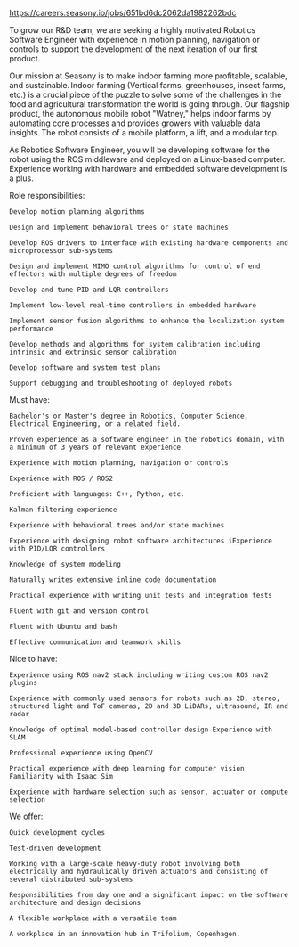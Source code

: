 https://careers.seasony.io/jobs/651bd6dc2062da1982262bdc

To grow our R&D team, we are seeking a highly motivated Robotics Software Engineer with experience in motion planning, navigation or controls to support the development of the next iteration of our first product.  

Our mission at Seasony is to make indoor farming more profitable, scalable, and sustainable. Indoor farming (Vertical farms, greenhouses, insect farms, etc.) is a crucial piece of the puzzle to solve some of the challenges in the food and agricultural transformation the world is going through. Our flagship product, the autonomous mobile robot "Watney," helps indoor farms by automating core processes and provides growers with valuable data insights. The robot consists of a mobile platform, a lift, and a modular top. 

As Robotics Software Engineer, you will be developing software for the robot using the ROS middleware and deployed on a Linux-based computer. Experience working with hardware and embedded software development is a plus.  

 

Role responsibilities:  

    Develop motion planning algorithms 

    Design and implement behavioral trees or state machines 

    Develop ROS drivers to interface with existing hardware components and microprocessor sub-systems 

    Design and implement MIMO control algorithms for control of end effectors with multiple degrees of freedom 

    Develop and tune PID and LQR controllers 

    Implement low-level real-time controllers in embedded hardware 

    Implement sensor fusion algorithms to enhance the localization system performance 

    Develop methods and algorithms for system calibration including intrinsic and extrinsic sensor calibration 

    Develop software and system test plans 

    Support debugging and troubleshooting of deployed robots 

 

Must have:  

    Bachelor's or Master's degree in Robotics, Computer Science, Electrical Engineering, or a related field.  

    Proven experience as a software engineer in the robotics domain, with a minimum of 3 years of relevant experience 

    Experience with motion planning, navigation or controls 

    Experience with ROS / ROS2 

    Proficient with languages: C++, Python, etc. 

    Kalman filtering experience 

    Experience with behavioral trees and/or state machines 

    Experience with designing robot software architectures iExperience with PID/LQR controllers 

    Knowledge of system modeling 

    Naturally writes extensive inline code documentation 

    Practical experience with writing unit tests and integration tests 

    Fluent with git and version control 

    Fluent with Ubuntu and bash 

    Effective communication and teamwork skills 

 

Nice to have:  

    Experience using ROS nav2 stack including writing custom ROS nav2 plugins 

    Experience with commonly used sensors for robots such as 2D, stereo, structured light and ToF cameras, 2D and 3D LiDARs, ultrasound, IR and radar 

    Knowledge of optimal model-based controller design Experience with SLAM 

    Professional experience using OpenCV 

    Practical experience with deep learning for computer vision Familiarity with Isaac Sim 

    Experience with hardware selection such as sensor, actuator or compute selection 

 

We offer:  

    Quick development cycles 

    Test-driven development 

    Working with a large-scale heavy-duty robot involving both electrically and hydraulically driven actuators and consisting of several distributed sub-systems 

    Responsibilities from day one and a significant impact on the software architecture and design decisions   

    A flexible workplace with a versatile team   

    A workplace in an innovation hub in Trifolium, Copenhagen.   
